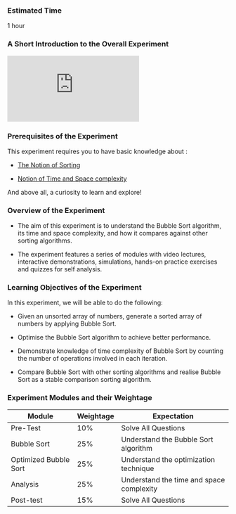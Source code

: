 ### Estimated Time

1 hour

### A Short Introduction to the Overall Experiment

<iframe src="https://www.youtube.com/embed/1WHzXwp5l7g" frameborder="0" allow="autoplay; encrypted-media" allowfullscreen></iframe>

### Prerequisites of the Experiment


This experiment requires you to have basic knowledge about :

   - [The Notion of Sorting](https://en.wikipedia.org/wiki/Sorting_algorithm)

   - [Notion of Time and Space complexity](https://en.wikipedia.org/wiki/Time_complexity)

And above all, a curiosity to learn and explore!


### Overview of the Experiment

- The aim of this experiment is to understand the Bubble Sort algorithm, its time and space complexity, and how it compares against other sorting algorithms.

- The experiment features a series of modules with video lectures, interactive demonstrations, simulations, hands-on practice exercises and quizzes for self analysis.

### Learning Objectives of the Experiment

In this experiment, we will be able to do the following:

   - Given an unsorted array of numbers, generate a sorted array of numbers by applying Bubble Sort.

   - Optimise the Bubble Sort algorithm to achieve better performance.

   - Demonstrate knowledge of time complexity of Bubble Sort by counting the number of operations involved in each iteration.

   - Compare Bubble Sort with other sorting algorithms and realise Bubble Sort as a stable comparison sorting algorithm.

### Experiment Modules and their Weightage
|Module|Weightage|Expectation|   
|------|---------|-----------| 
| Pre-Test  | 10%  | Solve All Questions  |    
|Bubble Sort   | 25%  |Understand the Bubble Sort algorithm   |    
| Optimized Bubble Sort  |  25% | Understand the optimization technique  |   
|Analysis|25%|Understand the time and space complexity|
|Post-test|15%|Solve All Questions| 
